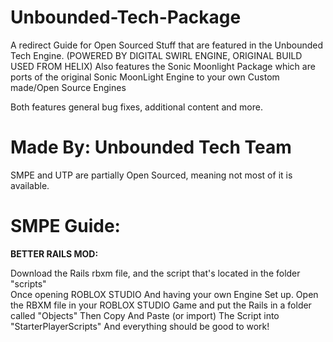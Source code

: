 # Unbounded-Tech-Package
A redirect Guide for Open Sourced Stuff that are featured in the Unbounded Tech Engine. (POWERED BY DIGITAL SWIRL ENGINE, ORIGINAL BUILD USED FROM HELIX)
Also features the Sonic Moonlight Package which are ports of the original Sonic MoonLight Engine to your own Custom made/Open Source Engines
         
Both features general bug fixes, additional content and more.

# **Made By: Unbounded Tech Team**
SMPE and UTP are partially Open Sourced, meaning not most of it is available. 


# SMPE Guide: 
**BETTER RAILS MOD:**

Download the Rails rbxm file, and the script that's located in the folder "scripts"  
Once opening ROBLOX STUDIO And having your own Engine Set up.
Open the RBXM file in your ROBLOX STUDIO Game and put the Rails in a folder called "Objects" 
Then Copy And Paste (or import) The Script into "StarterPlayerScripts" 
And everything should be good to work!
